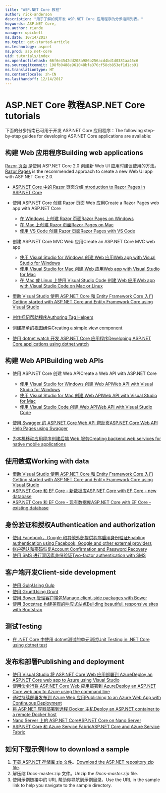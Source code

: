 ```yaml
---
title: "ASP.NET Core 教程"
author: rick-anderson
description: "用于了解如何开发 ASP.NET Core 应用程序的分步指南列表。"
keywords: ASP.NET Core,
ms.author: riande
manager: wpickett
ms.date: 10/14/2017
ms.topic: get-started-article
ms.technology: aspnet
ms.prod: asp.net-core
uid: tutorials/index
ms.openlocfilehash: 66f6e4542dd208a986b256acd4bd1d0381aa46c6
ms.sourcegitcommit: 198fb0488e961048bfa376cf58cb853ef1d1cb91
ms.translationtype: HT
ms.contentlocale: zh-CN
ms.lasthandoff: 12/14/2017
---
```

# <a name="aspnet-core-tutorials"></a><span data-ttu-id="d18b2-104">ASP.NET Core 教程</span><span class="sxs-lookup"><span data-stu-id="d18b2-104">ASP.NET Core tutorials</span></span>

<span data-ttu-id="d18b2-105">下面的分步指南已可用于开发 ASP.NET Core 应用程序：</span><span class="sxs-lookup"><span data-stu-id="d18b2-105">The following step-by-step guides for developing ASP.NET Core applications are available:</span></span>

## <a name="building-web-applications"></a><span data-ttu-id="d18b2-106">构建 Web 应用程序</span><span class="sxs-lookup"><span data-stu-id="d18b2-106">Building web applications</span></span>

<span data-ttu-id="d18b2-107">[Razor 页面](xref:mvc/razor-pages/index) 是使用 ASP.NET Core 2.0 创建新 Web UI 应用时建议使用的方法。</span><span class="sxs-lookup"><span data-stu-id="d18b2-107">[Razor Pages](xref:mvc/razor-pages/index) is the recommended approach to create a new Web UI app with ASP.NET Core 2.0.</span></span>

* [<span data-ttu-id="d18b2-108">ASP.NET Core 中的 Razor 页面介绍</span><span class="sxs-lookup"><span data-stu-id="d18b2-108">Introduction to Razor Pages in ASP.NET Core</span></span>](xref:mvc/razor-pages/index)
* <span data-ttu-id="d18b2-109">使用 ASP.NET Core 创建 Razor 页面 Web 应用</span><span class="sxs-lookup"><span data-stu-id="d18b2-109">Create a Razor Pages web app with ASP.NET Core</span></span>

   * [<span data-ttu-id="d18b2-110">在 Windows 上创建 Razor 页面</span><span class="sxs-lookup"><span data-stu-id="d18b2-110">Razor Pages on Windows</span></span>](xref:tutorials/razor-pages/index)
   * [<span data-ttu-id="d18b2-111">在 Mac 上创建 Razor 页面</span><span class="sxs-lookup"><span data-stu-id="d18b2-111">Razor Pages on Mac</span></span>](xref:tutorials/razor-pages-mac/index)
   * [<span data-ttu-id="d18b2-112">使用 VS Code 创建 Razor 页面</span><span class="sxs-lookup"><span data-stu-id="d18b2-112">Razor Pages with VS Code</span></span>](xref:tutorials/razor-pages-vsc/index)  

* <span data-ttu-id="d18b2-113">创建 ASP.NET Core MVC Web 应用</span><span class="sxs-lookup"><span data-stu-id="d18b2-113">Create an ASP.NET Core MVC web app</span></span>

   * [<span data-ttu-id="d18b2-114">使用 Visual Studio for Windows 创建 Web 应用</span><span class="sxs-lookup"><span data-stu-id="d18b2-114">Web app with Visual Studio for Windows</span></span>](first-mvc-app/index.md)
   * [<span data-ttu-id="d18b2-115">使用 Visual Studio for Mac 创建 Web 应用</span><span class="sxs-lookup"><span data-stu-id="d18b2-115">Web app with Visual Studio for Mac</span></span>](first-mvc-app-mac/index.md)
   * [<span data-ttu-id="d18b2-116">在 Mac 或 Linux 上使用 Visual Studio Code 创建 Web 应用</span><span class="sxs-lookup"><span data-stu-id="d18b2-116">Web app with Visual Studio Code on Mac or Linux</span></span>](first-mvc-app-xplat/index.md)

* [<span data-ttu-id="d18b2-117">借助 Visual Studio 使用 ASP.NET Core 和 Entity Framework Core 入门</span><span class="sxs-lookup"><span data-stu-id="d18b2-117">Getting started with ASP.NET Core and Entity Framework Core using Visual Studio</span></span>](../data/ef-mvc/index.md)
* [<span data-ttu-id="d18b2-118">创作标记帮助程序</span><span class="sxs-lookup"><span data-stu-id="d18b2-118">Authoring Tag Helpers</span></span>](../mvc/views/tag-helpers/authoring.md)
* [<span data-ttu-id="d18b2-119">创建简单的视图组件</span><span class="sxs-lookup"><span data-stu-id="d18b2-119">Creating a simple view component</span></span>](../mvc/views/view-components.md#walkthrough-creating-a-simple-view-component)
* [<span data-ttu-id="d18b2-120">使用 dotnet watch 开发 ASP.NET Core 应用程序</span><span class="sxs-lookup"><span data-stu-id="d18b2-120">Developing ASP.NET Core applications using dotnet watch</span></span>](dotnet-watch.md)

## <a name="building-web-apis"></a><span data-ttu-id="d18b2-121">构建 Web API</span><span class="sxs-lookup"><span data-stu-id="d18b2-121">Building web APIs</span></span>
* <span data-ttu-id="d18b2-122">使用 ASP.NET Core 创建 Web API</span><span class="sxs-lookup"><span data-stu-id="d18b2-122">Create a Web API with ASP.NET Core</span></span>

  * [<span data-ttu-id="d18b2-123">使用 Visual Studio for Windows 创建 Web API</span><span class="sxs-lookup"><span data-stu-id="d18b2-123">Web API with Visual Studio for Windows</span></span>](first-web-api.md)
  * [<span data-ttu-id="d18b2-124">使用 Visual Studio for Mac 创建 Web API</span><span class="sxs-lookup"><span data-stu-id="d18b2-124">Web API with Visual Studio for Mac</span></span>](xref:tutorials/first-web-api-mac)
  * [<span data-ttu-id="d18b2-125">使用 Visual Studio Code 创建 Web API</span><span class="sxs-lookup"><span data-stu-id="d18b2-125">Web API with Visual Studio Code</span></span>](web-api-vsc.md)
  
* [<span data-ttu-id="d18b2-126">使用 Swagger 的 ASP.NET Core Web API 帮助页</span><span class="sxs-lookup"><span data-stu-id="d18b2-126">ASP.NET Core Web API Help Pages using Swagger</span></span>](web-api-help-pages-using-swagger.md)
* [<span data-ttu-id="d18b2-127">为本机移动应用程序创建后端 Web 服务</span><span class="sxs-lookup"><span data-stu-id="d18b2-127">Creating backend web services for native mobile applications</span></span>](../mobile/native-mobile-backend.md)

## <a name="working-with-data"></a><span data-ttu-id="d18b2-128">使用数据</span><span class="sxs-lookup"><span data-stu-id="d18b2-128">Working with data</span></span>
* [<span data-ttu-id="d18b2-129">借助 Visual Studio 使用 ASP.NET Core 和 Entity Framework Core 入门</span><span class="sxs-lookup"><span data-stu-id="d18b2-129">Getting started with ASP.NET Core and Entity Framework Core using Visual Studio</span></span>](../data/ef-mvc/index.md)
* [<span data-ttu-id="d18b2-130">ASP.NET Core 和 EF Core - 新数据库</span><span class="sxs-lookup"><span data-stu-id="d18b2-130">ASP.NET Core with EF Core - new database</span></span>](https://docs.microsoft.com/ef/core/get-started/aspnetcore/new-db)
* [<span data-ttu-id="d18b2-131">ASP.NET Core 和 EF Core - 现有数据库</span><span class="sxs-lookup"><span data-stu-id="d18b2-131">ASP.NET Core with EF Core - existing database</span></span>](https://docs.microsoft.com/ef/core/get-started/aspnetcore/existing-db)

## <a name="authentication-and-authorization"></a><span data-ttu-id="d18b2-132">身份验证和授权</span><span class="sxs-lookup"><span data-stu-id="d18b2-132">Authentication and authorization</span></span>
* [<span data-ttu-id="d18b2-133">使用 Facebook、Google 和其他外部提供程序启用身份验证</span><span class="sxs-lookup"><span data-stu-id="d18b2-133">Enabling authentication using Facebook, Google and other external providers</span></span>](../security/authentication/social/index.md)
* [<span data-ttu-id="d18b2-134">帐户确认和密码恢复</span><span class="sxs-lookup"><span data-stu-id="d18b2-134">Account Confirmation and Password Recovery</span></span>](../security/authentication/accconfirm.md)
* [<span data-ttu-id="d18b2-135">使用 SMS 进行双因素身份验证</span><span class="sxs-lookup"><span data-stu-id="d18b2-135">Two-factor authentication with SMS</span></span>](../security/authentication/2fa.md)

## <a name="client-side-development"></a><span data-ttu-id="d18b2-136">客户端开发</span><span class="sxs-lookup"><span data-stu-id="d18b2-136">Client-side development</span></span>
* [<span data-ttu-id="d18b2-137">使用 Gulp</span><span class="sxs-lookup"><span data-stu-id="d18b2-137">Using Gulp</span></span>](../client-side/using-gulp.md)
* [<span data-ttu-id="d18b2-138">使用 Grunt</span><span class="sxs-lookup"><span data-stu-id="d18b2-138">Using Grunt</span></span>](../client-side/using-grunt.md)
* [<span data-ttu-id="d18b2-139">使用 Bower 管理客户端包</span><span class="sxs-lookup"><span data-stu-id="d18b2-139">Manage client-side packages with Bower</span></span>](../client-side/bower.md)
* [<span data-ttu-id="d18b2-140">使用 Bootstrap 构建美观的响应式站点</span><span class="sxs-lookup"><span data-stu-id="d18b2-140">Building beautiful, responsive sites with Bootstrap</span></span>](../client-side/bootstrap.md)

## <a name="testing"></a><span data-ttu-id="d18b2-141">测试</span><span class="sxs-lookup"><span data-stu-id="d18b2-141">Testing</span></span>
* [<span data-ttu-id="d18b2-142">在 .NET Core 中使用 dotnet测试的单元测试</span><span class="sxs-lookup"><span data-stu-id="d18b2-142">Unit Testing in .NET Core using dotnet test</span></span>](https://docs.microsoft.com/dotnet/articles/core/testing/unit-testing-with-dotnet-test)

## <a name="publishing-and-deployment"></a><span data-ttu-id="d18b2-143">发布和部署</span><span class="sxs-lookup"><span data-stu-id="d18b2-143">Publishing and deployment</span></span>
* [<span data-ttu-id="d18b2-144">使用 Visual Studio 将 ASP.NET Core Web 应用部署到 Azure</span><span class="sxs-lookup"><span data-stu-id="d18b2-144">Deploy an ASP.NET Core web app to Azure using Visual Studio</span></span>](publish-to-azure-webapp-using-vs.md)
* [<span data-ttu-id="d18b2-145">使用命令行将 ASP.NET Core Web 应用部署到 Azure</span><span class="sxs-lookup"><span data-stu-id="d18b2-145">Deploy an ASP.NET Core web app to Azure using the command line</span></span>](publish-to-azure-webapp-using-cli.md)
* [<span data-ttu-id="d18b2-146">通过持续部署发布到 Azure Web 应用</span><span class="sxs-lookup"><span data-stu-id="d18b2-146">Publishing to an Azure Web App with Continuous Deployment</span></span>](../publishing/azure-continuous-deployment.md)
* [<span data-ttu-id="d18b2-147">将 ASP.NET 容器部署到远程 Docker 主机</span><span class="sxs-lookup"><span data-stu-id="d18b2-147">Deploy an ASP.NET container to a remote Docker host</span></span>](https://docs.microsoft.com/azure/vs-azure-tools-docker-hosting-web-apps-in-docker)
* [<span data-ttu-id="d18b2-148">Nano Server 上的 ASP.NET Core</span><span class="sxs-lookup"><span data-stu-id="d18b2-148">ASP.NET Core on Nano Server</span></span>](nano-server.md)
* [<span data-ttu-id="d18b2-149">ASP.NET Core 和 Azure Service Fabric</span><span class="sxs-lookup"><span data-stu-id="d18b2-149">ASP.NET Core and Azure Service Fabric</span></span>](https://docs.microsoft.com/azure/service-fabric/service-fabric-add-a-web-frontend)

<a name="download"></a> 
## <a name="how-to-download-a-sample"></a><span data-ttu-id="d18b2-150">如何下载示例</span><span class="sxs-lookup"><span data-stu-id="d18b2-150">How to download a sample</span></span>
1. <span data-ttu-id="d18b2-151">[下载 ASP.NET 存储库 zip 文件](https://codeload.github.com/aspnet/Docs/zip/master)。</span><span class="sxs-lookup"><span data-stu-id="d18b2-151">[Download the ASP.NET repository zip file](https://codeload.github.com/aspnet/Docs/zip/master).</span></span>
1. <span data-ttu-id="d18b2-152">解压缩 Docs-master.zip 文件。</span><span class="sxs-lookup"><span data-stu-id="d18b2-152">Unzip the *Docs-master.zip* file.</span></span>
1. <span data-ttu-id="d18b2-153">使用示例链接中的 URL 帮助你导航到示例目录。</span><span class="sxs-lookup"><span data-stu-id="d18b2-153">Use the URL in the sample link to help you navigate to the sample directory.</span></span> 
